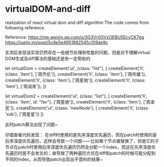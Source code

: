 # virtualDOM-and-diff
realization of react virtual dom and diff algorithm
The code comes from following reference.

Reference: https://mp.weixin.qq.com/s/3G3VrG5VzOEBU5EcyCK7gg
https://juejin.im/post/5c8e5e4951882545c109ae9c

实测后发现该实现仍然存在一些细节处理和性能的问题，但是对于理解virtual DOM生成及diff算法的基础还是有一定帮助的

let virtualDom = createElement('ul', {class: "list"}, [
	createElement('li', {class: 'item'}, ['周杰伦']),
	createElement('li', {class: 'item'}, ['周传雄']),
	createElement('li', {class: 'item'}, ['周星驰']),
	createElement('li', {class: 'item'}, ['周润发']),
])

let virtualDom2 = createElement('ul', {class: "list"}, [
	createElement('li', {class: 'item', id: "fav"}, ['周星驰']),
	createElement('li', {class: 'item'}, ['周渝民']),
	createElement('ul', {class: 'newNode'}, [
	createElement('li', {class: 'sub'}, ['周星星'])
])

此时patch算法出现了问题~

仔细查看代码发现：
在diff时使用的是先序深度优先遍历，而在patch时使用的是后序深度优先遍历，这样会导致一个问题——比如某个节点被替换了，但是它的子节点在patch时使用后序深度优先遍历仍然会分配一个index，而这在先序深度优先遍历时是不会发生的；故导致了两种遍历方式在diff和patch的时候可能分配到不同的index，从而导致patch出现出乎意料的结果~
